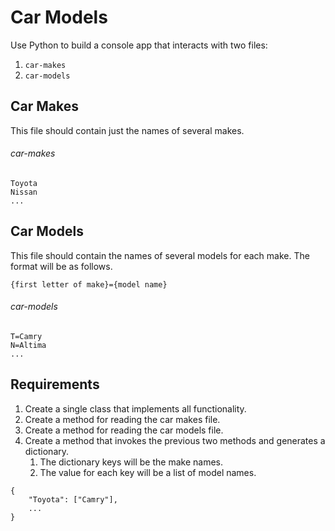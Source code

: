 # Car Models

Use Python to build a console app that interacts with two files:

1. `car-makes`
1. `car-models`

## Car Makes

This file should contain just the names of several makes.

###### car-makes

```
Toyota
Nissan
...
```

## Car Models

This file should contain the names of several models for each make. The format will be as follows.

```
{first letter of make}={model name}
```

###### car-models

```
T=Camry
N=Altima
...
```


## Requirements

1. Create a single class that implements all functionality.
1. Create a method for reading the car makes file.
1. Create a method for reading the car models file.
1. Create a method that invokes the previous two methods and generates a dictionary. 
    1. The dictionary keys will be the make names.
    1. The value for each key will be a list of model names.

```
{
    "Toyota": ["Camry"],
    ...
}
```